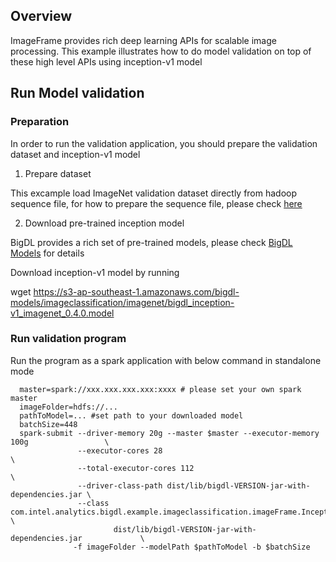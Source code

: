 ## Overview
ImageFrame provides rich deep learning APIs for scalable image processing. This example illustrates how to do model validation on top of these high level APIs using inception-v1 model

## Run Model validation

### Preparation

In order to run the validation application, you should prepare the validation dataset and inception-v1 model

1) Prepare dataset

This excample load ImageNet validation dataset directly from hadoop sequence file, for how to prepare the sequence file, please check [here](../../../models/inception#prepare-the-data)

2) Download pre-trained inception model

BigDL provides a rich set of pre-trained models, please check [BigDL Models](https://github.com/intel-analytics/analytics-zoo/tree/master/models) for details

Download inception-v1 model by running

wget https://s3-ap-southeast-1.amazonaws.com/bigdl-models/imageclassification/imagenet/bigdl_inception-v1_imagenet_0.4.0.model

### Run validation program

Run the program as a spark application with below command in standalone mode

```shell
  master=spark://xxx.xxx.xxx.xxx:xxxx # please set your own spark master
  imageFolder=hdfs://...
  pathToModel=... #set path to your downloaded model
  batchSize=448
  spark-submit --driver-memory 20g --master $master --executor-memory 100g                 \
               --executor-cores 28                                                         \
               --total-executor-cores 112                                                  \
               --driver-class-path dist/lib/bigdl-VERSION-jar-with-dependencies.jar \
               --class com.intel.analytics.bigdl.example.imageclassification.imageFrame.InceptionValidation          \
                       dist/lib/bigdl-VERSION-jar-with-dependencies.jar             \
              -f imageFolder --modelPath $pathToModel -b $batchSize
```